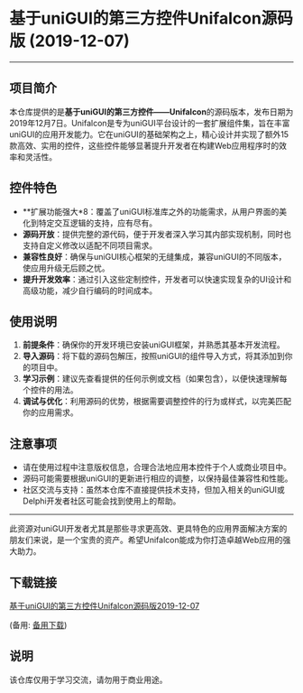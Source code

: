 # 基于uniGUI的第三方控件Unifalcon源码版 (2019-12-07)

---

## 项目简介

本仓库提供的是**基于uniGUI的第三方控件——Unifalcon**的源码版本，发布日期为2019年12月7日。Unifalcon是专为uniGUI平台设计的一套扩展组件集，旨在丰富uniGUI的应用开发能力。它在uniGUI的基础架构之上，精心设计并实现了额外15款高效、实用的控件，这些控件能够显著提升开发者在构建Web应用程序时的效率和灵活性。

## 控件特色

- **扩展功能强大*8：覆盖了uniGUI标准库之外的功能需求，从用户界面的美化到特定交互逻辑的支持，应有尽有。
- **源码开放**：提供完整的源代码，便于开发者深入学习其内部实现机制，同时也支持自定义修改以适配不同项目需求。
- **兼容性良好**：确保与uniGUI核心框架的无缝集成，兼容uniGUI的不同版本，使应用升级无后顾之忧。
- **提升开发效率**：通过引入这些定制控件，开发者可以快速实现复杂的UI设计和高级功能，减少自行编码的时间成本。

## 使用说明

1. **前提条件**：确保你的开发环境已安装uniGUI框架，并熟悉其基本开发流程。
2. **导入源码**：将下载的源码包解压，按照uniGUI的组件导入方式，将其添加到你的项目中。
3. **学习示例**：建议先查看提供的任何示例或文档（如果包含），以便快速理解每个控件的用法。
4. **调试与优化**：利用源码的优势，根据需要调整控件的行为或样式，以完美匹配你的应用需求。

## 注意事项

- 请在使用过程中注意版权信息，合理合法地应用本控件于个人或商业项目中。
- 源码可能需要根据uniGUI的更新进行相应的调整，以保持最佳兼容性和性能。
- 社区交流与支持：虽然本仓库不直接提供技术支持，但加入相关的uniGUI或Delphi开发者社区可能会找到使用上的帮助。

---

此资源对uniGUI开发者尤其是那些寻求更高效、更具特色的应用界面解决方案的朋友们来说，是一个宝贵的资产。希望Unifalcon能成为你打造卓越Web应用的强大助力。

## 下载链接
[基于uniGUI的第三方控件Unifalcon源码版2019-12-07](https://pan.quark.cn/s/7f97c67ce6c2) 

(备用: [备用下载](https://pan.baidu.com/s/1kRUeBps1awa_zaGFBf3tfQ?pwd=1234))

## 说明

该仓库仅用于学习交流，请勿用于商业用途。
